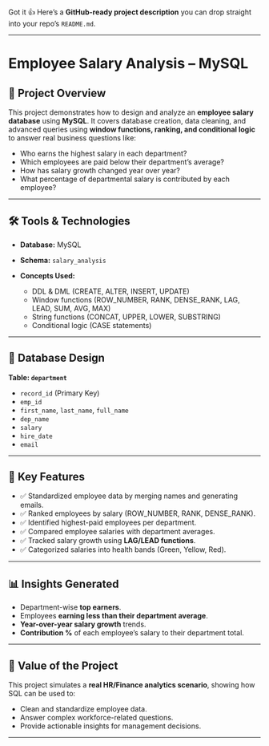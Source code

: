 Got it 👍 Here’s a **GitHub-ready project description** you can drop straight into your repo’s `README.md`.

---

# Employee Salary Analysis – MySQL

## 📌 Project Overview

This project demonstrates how to design and analyze an **employee salary database** using **MySQL**. It covers database creation, data cleaning, and advanced queries using **window functions, ranking, and conditional logic** to answer real business questions like:

* Who earns the highest salary in each department?
* Which employees are paid below their department’s average?
* How has salary growth changed year over year?
* What percentage of departmental salary is contributed by each employee?

---

## 🛠️ Tools & Technologies

* **Database:** MySQL
* **Schema:** `salary_analysis`
* **Concepts Used:**

  * DDL & DML (CREATE, ALTER, INSERT, UPDATE)
  * Window functions (ROW\_NUMBER, RANK, DENSE\_RANK, LAG, LEAD, SUM, AVG, MAX)
  * String functions (CONCAT, UPPER, LOWER, SUBSTRING)
  * Conditional logic (CASE statements)

---

## 📂 Database Design

**Table: `department`**

* `record_id` (Primary Key)
* `emp_id`
* `first_name`, `last_name`, `full_name`
* `dep_name`
* `salary`
* `hire_date`
* `email`

---

## 🔑 Key Features

* ✅ Standardized employee data by merging names and generating emails.
* ✅ Ranked employees by salary (ROW\_NUMBER, RANK, DENSE\_RANK).
* ✅ Identified highest-paid employees per department.
* ✅ Compared employee salaries with department averages.
* ✅ Tracked salary growth using **LAG/LEAD functions**.
* ✅ Categorized salaries into health bands (Green, Yellow, Red).

---

## 📊 Insights Generated

* Department-wise **top earners**.
* Employees **earning less than their department average**.
* **Year-over-year salary growth** trends.
* **Contribution %** of each employee’s salary to their department total.

---

## 🚀 Value of the Project

This project simulates a **real HR/Finance analytics scenario**, showing how SQL can be used to:

* Clean and standardize employee data.
* Answer complex workforce-related questions.
* Provide actionable insights for management decisions.

---
